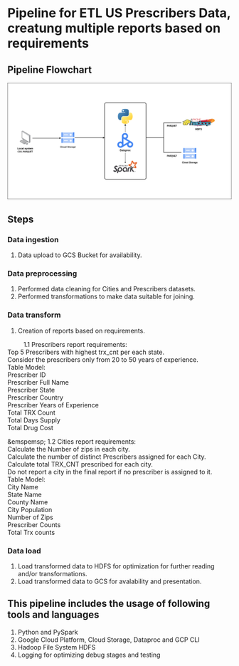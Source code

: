 # Pipeline for ETL US Prescribers Data, creatung multiple reports based on requirements

## Pipeline Flowchart
![Pipeline Flowchart](pipeline_flowchart.png "Pipeline Flowchart")

## Steps
### Data ingestion
1. Data upload to GCS Bucket for availability.  

### Data preprocessing
1. Performed data cleaning for Cities and Prescribers datasets.  
2. Performed transformations to make data suitable for joining.  

### Data transform
1. Creation of reports based on requirements.  

&emsp; &emsp; 1.1 Prescribers report requirements:  
Top 5 Prescribers with highest trx_cnt per each state.  
Consider the prescribers only from 20 to 50 years of experience.  
Table Model:  
Prescriber ID  
Prescriber Full Name  
Prescriber State  
Prescriber Country  
Prescriber Years of Experience  
Total TRX Count  
Total Days Supply  
Total Drug Cost  

&emspemsp; 1.2 Cities report requirements:  
Calculate the Number of zips in each city.  
Calculate the number of distinct Prescribers assigned for each City.  
Calculate total TRX_CNT prescribed for each city.  
Do not report a city in the final report if no prescriber is assigned to it.  
Table Model:  
City Name  
State Name  
County Name  
City Population  
Number of Zips  
Prescriber Counts  
Total Trx counts  

### Data load
1. Load transformed data to HDFS for optimization for further reading and/or transformations.  
2. Load transformed data to GCS for avalability and presentation.  

## This pipeline includes the usage of following tools and languages  
1. Python and PySpark  
2. Google Cloud Platform, Cloud Storage, Dataproc and GCP CLI  
3. Hadoop File System HDFS  
4. Logging for optimizing debug stages and testing  
